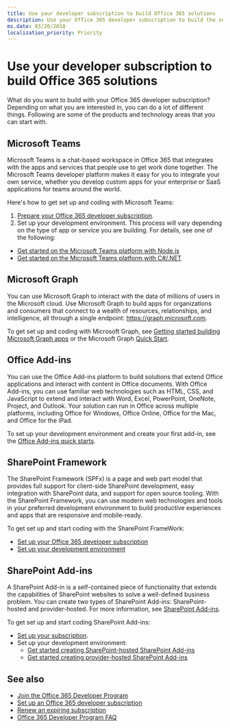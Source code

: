 ```yaml
---
title: Use your developer subscription to build Office 365 solutions
description: Use your Office 365 developer subscription to build the solutions you want.
ms.date: 03/20/2018
localization_priority: Priority
---
```


# Use your developer subscription to build Office 365 solutions

What do you want to build with your Office 365 developer subscription? Depending on what you are interested in, you can do a lot of different things. Following are some of the products and technology areas that you can start with.

## Microsoft Teams

Microsoft Teams is a chat-based workspace in Office 365 that integrates with the apps and services that people use to get work done together. The Microsoft Teams developer platform makes it easy for you to integrate your own service, whether you develop custom apps for your enterprise or SaaS applications for teams around the world.

Here's how to get set up and coding with Microsoft Teams:

1. [Prepare your Office 365 developer subscription](https://docs.microsoft.com/microsoftteams/platform/get-started/get-started-tenant).
2. Set up your development environment. This process will vary depending on the type of app or service you are building. For details, see one of the following:

  - [Get started on the Microsoft Teams platform with Node.js](https://docs.microsoft.com/microsoftteams/platform/get-started/get-started-nodejs)
  - [Get started on the Microsoft Teams platform with C#/.NET](https://docs.microsoft.com/microsoftteams/platform/get-started/get-started-dotnet)

## Microsoft Graph

You can use Microsoft Graph to interact with the data of millions of users in the Microsoft cloud. Use Microsoft Graph to build apps for organizations and consumers that connect to a wealth of resources, relationships, and intelligence, all through a single endpoint: https://graph.microsoft.com.

To get set up and coding with Microsoft Graph, see [Getting started building Microsoft Graph apps](https://developer.microsoft.com/graph/docs/concepts/get-started) or the Microsoft Graph [Quick Start](https://developer.microsoft.com/graph/quick-start).

## Office Add-ins

You can use the Office Add-ins platform to build solutions that extend Office applications and interact with content in Office documents. With Office Add-ins, you can use familiar web technologies such as HTML, CSS, and JavaScript to extend and interact with Word, Excel, PowerPoint, OneNote, Project, and Outlook. Your solution can run in Office across multiple platforms, including Office for Windows, Office Online, Office for the Mac, and Office for the iPad.

To set up your development environment and create your first add-in, see the [Office Add-ins quick starts](https://docs.microsoft.com/office/dev/add-ins/).

## SharePoint Framework

The SharePoint Framework (SPFx) is a page and web part model that provides full support for client-side SharePoint development, easy integration with SharePoint data, and support for open source tooling. With the SharePoint Framework, you can use modern web technologies and tools in your preferred development environment to build productive experiences and apps that are responsive and mobile-ready.

To get set up and start coding with the SharePoint FrameWork:

- [Set up your Office 365 developer subscription](https://docs.microsoft.com/sharepoint/dev/spfx/set-up-your-developer-tenant)
- [Set up your development environment](https://docs.microsoft.com/sharepoint/dev/spfx/set-up-your-development-environment)

## SharePoint Add-ins 

A SharePoint Add-in is a self-contained piece of functionality that extends the capabilities of SharePoint websites to solve a well-defined business problem. You can create two types of SharePoint Add-ins: SharePoint-hosted and provider-hosted. For more information, see [SharePoint Add-ins](https://docs.microsoft.com/sharepoint/dev/sp-add-ins/sharepoint-add-ins).

To get set up and start coding SharePoint Add-ins:

- [Set up your subscription](https://docs.microsoft.com/sharepoint/dev/spfx/set-up-your-developer-tenant).  
- Set up your development environment: 
  - [Get started creating SharePoint-hosted SharePoint Add-ins](https://docs.microsoft.com/sharepoint/dev/sp-add-ins/get-started-creating-sharepoint-hosted-sharepoint-add-ins)  
  - [Get started creating provider-hosted SharePoint Add-ins](https://docs.microsoft.com/sharepoint/dev/sp-add-ins/get-started-creating-provider-hosted-sharepoint-add-ins)  

## See also

- [Join the Office 365 Developer Program](office-365-developer-program.md)
- [Set up an Office 365 developer subscription](office-365-developer-program-get-started.md) 
- [Renew an expiring subscription](subscription-expiration-and-renewal.md)
- [Office 365 Developer Program FAQ](office-365-developer-program-faq.md) 
